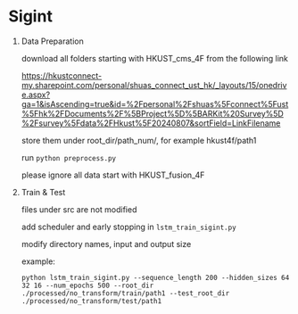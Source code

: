 # Sigint
1. Data Preparation

   download all folders starting with HKUST_cms_4F from the following link

   https://hkustconnect-my.sharepoint.com/personal/shuas_connect_ust_hk/_layouts/15/onedrive.aspx?ga=1&isAscending=true&id=%2Fpersonal%2Fshuas%5Fconnect%5Fust%5Fhk%2FDocuments%2F%5BProject%5D%5BARKit%20Survey%5D%2Fsurvey%5Fdata%2FHkust%5F20240807&sortField=LinkFilename

   store them under root_dir/path_num/, for example hkust4f/path1

   run `python preprocess.py`

   please ignore all data start with HKUST_fusion_4F


2. Train & Test

   files under src are not modified
   
   add scheduler and early stopping in `lstm_train_sigint.py`

   modify directory names, input and output size
   
   example:

   `python lstm_train_sigint.py --sequence_length 200 --hidden_sizes 64 32 16 --num_epochs 500 --root_dir ./processed/no_transform/train/path1 --test_root_dir ./processed/no_transform/test/path1`
   
